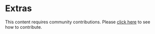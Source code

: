 # Extras
This content requires community contributions. Please [click here](index.md) to see how to contribute.